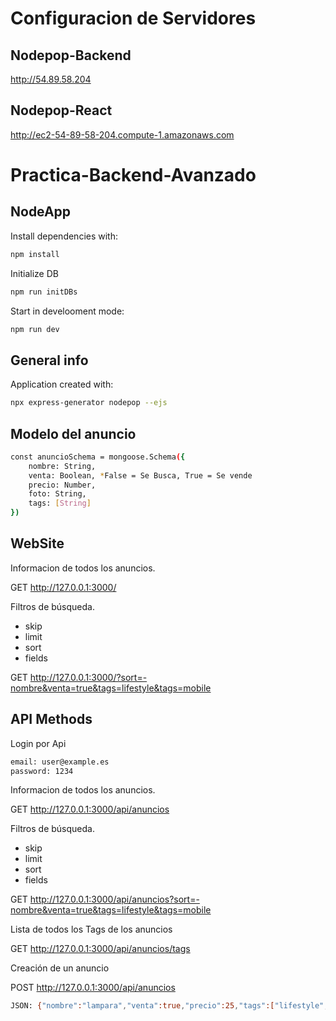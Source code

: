 # Configuracion de Servidores
## Nodepop-Backend

http://54.89.58.204

## Nodepop-React

http://ec2-54-89-58-204.compute-1.amazonaws.com


# Practica-Backend-Avanzado
## NodeApp

Install dependencies with:
```sh
npm install
```
Initialize DB
```sh
npm run initDBs
```

Start in develooment mode:
```sh
npm run dev
```

## General info

Application created with:

```sh
npx express-generator nodepop --ejs
```

## Modelo del anuncio
```sh
const anuncioSchema = mongoose.Schema({
    nombre: String,
    venta: Boolean, *False = Se Busca, True = Se vende
    precio: Number,
    foto: String,
    tags: [String]
})
```

## WebSite
Informacion de todos los anuncios.

GET http://127.0.0.1:3000/

Filtros de búsqueda.
- skip
- limit
- sort
- fields

 GET http://127.0.0.1:3000/?sort=-nombre&venta=true&tags=lifestyle&tags=mobile



## API Methods
Login por Api
```sh
email: user@example.es
password: 1234
```
Informacion de todos los anuncios.

GET http://127.0.0.1:3000/api/anuncios


Filtros de búsqueda.
- skip
- limit
- sort
- fields

 GET http://127.0.0.1:3000/api/anuncios?sort=-nombre&venta=true&tags=lifestyle&tags=mobile


Lista de todos los Tags de los anuncios
 
 GET http://127.0.0.1:3000/api/anuncios/tags

Creación de un anuncio

POST http://127.0.0.1:3000/api/anuncios
```sh
JSON: {"nombre":"lampara","venta":true,"precio":25,"tags":["lifestyle","work"]}
```

